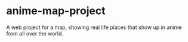 # anime-map-project
A web project for a map, showing real life places that show up in anime from all over the world.
